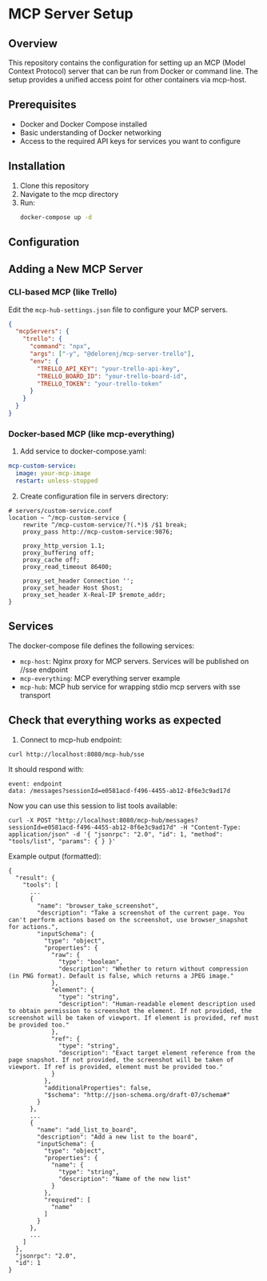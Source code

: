 # MCP Server Setup

## Overview
This repository contains the configuration for setting up an MCP (Model Context Protocol) server that can be run from Docker or command line. The setup provides a unified access point for other containers via mcp-host.

## Prerequisites
- Docker and Docker Compose installed
- Basic understanding of Docker networking
- Access to the required API keys for services you want to configure

## Installation
1. Clone this repository
2. Navigate to the mcp directory
3. Run:
   ```bash
   docker-compose up -d
   ```

## Configuration

## Adding a New MCP Server
### CLI-based MCP (like Trello)
Edit the `mcp-hub-settings.json` file to configure your MCP servers.
```json
{
  "mcpServers": {
    "trello": {
      "command": "npx",
      "args": ["-y", "@delorenj/mcp-server-trello"],
      "env": {
        "TRELLO_API_KEY": "your-trello-api-key",
        "TRELLO_BOARD_ID": "your-trello-board-id",
        "TRELLO_TOKEN": "your-trello-token"
      }
    }
  }
}
```

### Docker-based MCP (like mcp-everything)
1. Add service to docker-compose.yaml:
```yaml
mcp-custom-service:
  image: your-mcp-image
  restart: unless-stopped
```

2. Create configuration file in servers directory:
```nginx
# servers/custom-service.conf
location ~ ^/mcp-custom-service {
    rewrite ^/mcp-custom-service/?(.*)$ /$1 break;
    proxy_pass http://mcp-custom-service:9876;

    proxy_http_version 1.1;
    proxy_buffering off;
    proxy_cache off;
    proxy_read_timeout 86400;

    proxy_set_header Connection '';
    proxy_set_header Host $host;
    proxy_set_header X-Real-IP $remote_addr;
}
```

## Services
The docker-compose file defines the following services:
- `mcp-host`: Nginx proxy for MCP servers. Services will be published on /<service>/sse endpoint
- `mcp-everything`: MCP everything server example
- `mcp-hub`: MCP hub service for wrapping stdio mcp servers with sse transport

## Check that everything works as expected
1. Connect to mcp-hub endpoint:
```
curl http://localhost:8080/mcp-hub/sse
```

It should respond with:
```
event: endpoint
data: /messages?sessionId=e0581acd-f496-4455-ab12-8f6e3c9ad17d
```

Now you can use this session to list tools available:
```
curl -X POST "http://localhost:8080/mcp-hub/messages?sessionId=e0581acd-f496-4455-ab12-8f6e3c9ad17d" -H "Content-Type: application/json" -d '{ "jsonrpc": "2.0", "id": 1, "method": "tools/list", "params": { } }'
```

Example output (formatted):
```
{
  "result": {
    "tools": [
      ...
      {
        "name": "browser_take_screenshot",
        "description": "Take a screenshot of the current page. You can't perform actions based on the screenshot, use browser_snapshot for actions.",
        "inputSchema": {
          "type": "object",
          "properties": {
            "raw": {
              "type": "boolean",
              "description": "Whether to return without compression (in PNG format). Default is false, which returns a JPEG image."
            },
            "element": {
              "type": "string",
              "description": "Human-readable element description used to obtain permission to screenshot the element. If not provided, the screenshot will be taken of viewport. If element is provided, ref must be provided too."
            },
            "ref": {
              "type": "string",
              "description": "Exact target element reference from the page snapshot. If not provided, the screenshot will be taken of viewport. If ref is provided, element must be provided too."
            }
          },
          "additionalProperties": false,
          "$schema": "http://json-schema.org/draft-07/schema#"
        }
      },
      ...
      {
        "name": "add_list_to_board",
        "description": "Add a new list to the board",
        "inputSchema": {
          "type": "object",
          "properties": {
            "name": {
              "type": "string",
              "description": "Name of the new list"
            }
          },
          "required": [
            "name"
          ]
        }
      },
      ...
    ]
  },
  "jsonrpc": "2.0",
  "id": 1
}
```